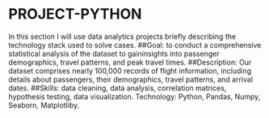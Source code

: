 # PROJECT-PYTHON
In this section I will use data analytics projects briefly describing the technology stack used to solve cases.
##Goal: to conduct a comprehensive statistical analysis of the dataset to gaininsights into passenger demographics, travel patterns, and peak travel times.
##Description: Our dataset comprises nearly 100,000 records of flight information, including details about passengers, their demographics, travel patterns, and arrival dates.
##Skills: data cleaning, data analysis, correlation matrices, hypothesis testing, data visualization.
Technology: Python, Pandas, Numpy, Seaborn, Matplotliby.
